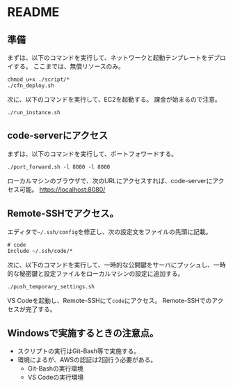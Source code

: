 # README

## 準備
まずは、以下のコマンドを実行して、ネットワークと起動テンプレートをデプロイする。
ここまでは、無償リソースのみ。

```sh:ネットワークと起動テンプレートのデプロイ
chmod u+x ./script/*
./cfn_deploy.sh
```

次に、以下のコマンドを実行して、EC2を起動する。
課金が始まるので注意。

```sh:EC2の起動
./run_instance.sh
```

## code-serverにアクセス

まずは、以下のコマンドを実行して、ポートフォワードする。

```sh:ポートフォワード
./port_forward.sh -l 8080 -l 8080
```

ローカルマシンのブラウザで、次のURLにアクセスすれば、code-serverにアクセス可能。
<https://localhost:8080/>

## Remote-SSHでアクセス。

エディタで`~/.ssh/config`を修正し、次の設定文をファイルの先頭に記載。

```ssh_config
# code
Include ~/.ssh/code/*
```

次に、以下のコマンドを実行して、一時的な公開鍵をサーバにプッシュし、一時的な秘密鍵と設定ファイルをローカルマシンの設定に追加する。

```sh:一時設定のプッシュ
./push_temporary_settings.sh
```

VS Codeを起動し、Remote-SSHにて`code`にアクセス。
Remote-SSHでのアクセスが完了する。

## Windowsで実施するときの注意点。

- スクリプトの実行はGit-Bash等で実施する。
- 環境によるが、AWSの認証は2回行う必要がある。
  - Git-Bashの実行環境
  - VS Codeの実行環境